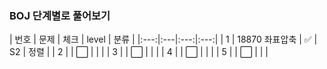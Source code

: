 ### BOJ 단계별로 풀어보기
| 번호 | 문제 | 체크 | level | 분류 |
|:---:|:---|:---:|:---:|
| 1 | 18870 좌표압축 | ✅ | S2 | 정렬 |
| 2 |  | ⬜ |  |   |
| 3 |  | ⬜ |  |   |
| 4 |  | ⬜ |  |   |
| 5 |  | ⬜ |  |   |
